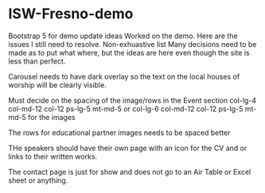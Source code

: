 # ISW-Fresno-demo
Bootstrap 5 for demo update ideas
Worked on the demo. Here are the issues I still need to resolve. Non-exhuastive list
Many decisions need to be made as to put what where, but the ideas are here even though the site is less than perfect.

Carousel needs to have dark overlay so the text on the local houses of worship will be clearly visible.

Must decide on the spacing of the image/rows in the Event section
col-lg-4 col-md-12 col-12 ps-lg-5 mt-md-5 or
col-lg-6 col-md-12 col-12 ps-lg-5 mt-md-5 for the images

The rows for educational partner images needs to be spaced better

THe speakers should have their own page with an icon for the CV and or links to their written works.

The contact page is just for show and does not go to an Air Table or Excel sheet or anything.
